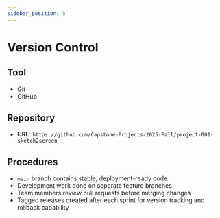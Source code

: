 ```yaml
---
sidebar_position: 5
---
```


# Version Control

## Tool
* Git
* GitHub

## Repository
* **URL**: `https://github.com/Capstone-Projects-2025-Fall/project-001-sketch2screen`

## Procedures
* `main` branch contains stable, deployment-ready code
* Development work done on separate feature branches
* Team members review pull requests before merging changes
* Tagged releases created after each sprint for version tracking and rollback capability
